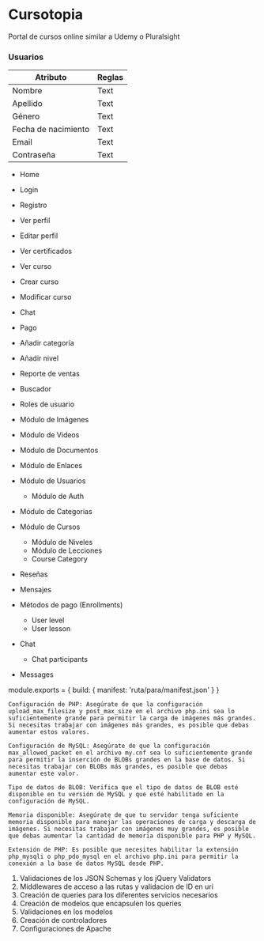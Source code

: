 # Cursotopia

Portal de cursos online similar a Udemy o Pluralsight

### Usuarios
| Atributo    | Reglas      |
| ----------- | ----------- |
| Nombre      | Text        |
| Apellido    | Text        |
| Género      | Text        |
| Fecha de nacimiento | Text |
| Email       | Text        |
| Contraseña  | Text        |



- Home
- Login
- Registro
- Ver perfil
- Editar perfil
- Ver certificados

- Ver curso
- Crear curso
- Modificar curso
- Chat
- Pago
- Añadir categoría
- Añadir nivel
- Reporte de ventas
- Buscador



- Roles de usuario

- Módulo de Imágenes
- Módulo de Videos
- Módulo de Documentos
- Módulo de Enlaces

- Módulo de Usuarios
  - Módulo de Auth
- Módulo de Categorias
- Módulo de Cursos
  - Módulo de Niveles
  - Módulo de Lecciones
  - Course Category
- Reseñas
- Mensajes

- Métodos de pago (Enrollments)
  - User level
  - User lesson

- Chat
  - Chat participants

- Messages



module.exports = {
  build: {
    manifest: 'ruta/para/manifest.json'
  }
}


    Configuración de PHP: Asegúrate de que la configuración upload_max_filesize y post_max_size en el archivo php.ini sea lo suficientemente grande para permitir la carga de imágenes más grandes. Si necesitas trabajar con imágenes más grandes, es posible que debas aumentar estos valores.

    Configuración de MySQL: Asegúrate de que la configuración max_allowed_packet en el archivo my.cnf sea lo suficientemente grande para permitir la inserción de BLOBs grandes en la base de datos. Si necesitas trabajar con BLOBs más grandes, es posible que debas aumentar este valor.

    Tipo de datos de BLOB: Verifica que el tipo de datos de BLOB esté disponible en tu versión de MySQL y que esté habilitado en la configuración de MySQL.

    Memoria disponible: Asegúrate de que tu servidor tenga suficiente memoria disponible para manejar las operaciones de carga y descarga de imágenes. Si necesitas trabajar con imágenes muy grandes, es posible que debas aumentar la cantidad de memoria disponible para PHP y MySQL.

    Extensión de PHP: Es posible que necesites habilitar la extensión php_mysqli o php_pdo_mysql en el archivo php.ini para permitir la conexión a la base de datos MySQL desde PHP.




1. Validaciones de los JSON Schemas y los jQuery Validators
2. Middlewares de acceso a las rutas y validacion de ID en uri
3. Creación de queries para los diferentes servicios necesarios
4. Creación de modelos que encapsulen los queries
5. Validaciones en los modelos
6. Creación de controladores
7. Configuraciones de Apache